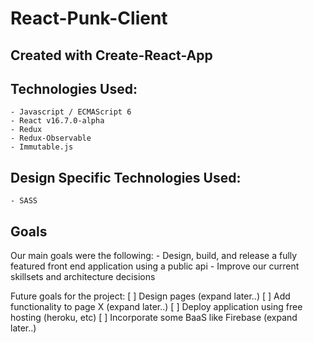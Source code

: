 # React-Punk-Client

## Created with Create-React-App

## Technologies Used:
    - Javascript / ECMAScript 6
    - React v16.7.0-alpha
    - Redux
    - Redux-Observable
    - Immutable.js

## Design Specific Technologies Used:
    - SASS

## Goals

Our main goals were the following:
    - Design, build, and release a fully featured front end application using a public api
    - Improve our current skillsets and architecture decisions

Future goals for the project:
    [ ] Design pages (expand later..)
    [ ] Add functionality to page X (expand later..)
    [ ] Deploy application using free hosting (heroku, etc)
    [ ] Incorporate some BaaS like Firebase (expand later..)
